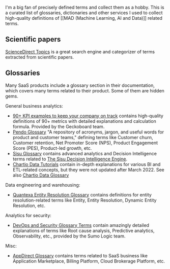 I'm a big fan of precisely defined terms and collect them as a hobby. This is a curated list of glossaries, dictionaries and other services I used to collect high-quality definitions of [[MAD (Machine Learning, AI and Data)]] related terms.

## Scientific papers
[ScienceDirect Topics](https://www.sciencedirect.com/topics) is a great search engine and categorizer of terms extracted from scientific papers.

## Glossaries
Many SaaS products include a glossary section in their documentation, which covers many terms related to their product. Some of them are hidden gems.

General business analytics:
* [90+ KPI examples to keep your company on track](https://www.geckoboard.com/best-practice/kpi-examples/) contains high-quality definitions of 90+ metrics with detailed explanations and calculation formula. Provided by the Geckoboard team.
* [Pendo Glossary](https://www.pendo.io/glossary/) "A repository of acronyms, jargon, and useful words for product and customer teams," defining terms like Customer churn, Customer retention, Net Promoter Score (NPS), Product Engagement Score (PES), Product-led growth, etc.
* [Sisu Glossary](https://sisudata.com/glossary) contains advanced analytics and Decision Intelligence terms related to [The Sisu Decision Intelligence Engine](https://sisudata.com/product).
* [Chartio Data Tutorials](https://chartio.com/learn/tutorials/) contain in-depth explanations for various BI and ETL-related concepts, but they were not updated after March 2022. See also [Chartio Data Glossary](https://chartio.com/docs/data-glossary/) 

Data engineering and warehousing:
* [Quantexa Entity Resolution Glossary](https://www.quantexa.com/entity-resolution/#chapter-9) contains definitions for entity resolution-related terms like Entity, Entity Resolution, Dynamic Entity Resolution, etc.

Analytics for security:
* [DevOps and Security Glossary Terms](https://www.sumologic.com/glossary/) contain amazingly detailed explanations of terms like Root cause analysis, Predictive analytics, Observability, etc., provided by the Sumo Logic team.

Misc:
* [AppDirect Glossary](https://www.appdirect.com/resources/glossary) contains terms related to SaaS business like Application Marketplace, Billing Platform, Cloud Brokerage Platform, etc.